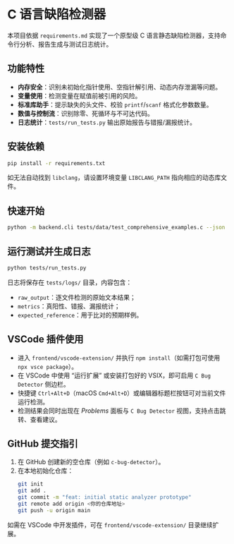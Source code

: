 # C 语言缺陷检测器

本项目依据 `requirements.md` 实现了一个原型级 C 语言静态缺陷检测器，支持命令行分析、报告生成与测试日志统计。

## 功能特性
- **内存安全**：识别未初始化指针使用、空指针解引用、动态内存泄漏等问题。
- **变量使用**：检测变量在赋值前被引用的风险。
- **标准库助手**：提示缺失的头文件、校验 `printf`/`scanf` 格式化参数数量。
- **数值与控制流**：识别除零、死循环与不可达代码。
- **日志统计**：`tests/run_tests.py` 输出原始报告与错报/漏报统计。

## 安装依赖
```bash
pip install -r requirements.txt
```

如无法自动找到 `libclang`，请设置环境变量 `LIBCLANG_PATH` 指向相应的动态库文件。

## 快速开始
```bash
python -m backend.cli tests/data/test_comprehensive_examples.c --json
```

## 运行测试并生成日志
```bash
python tests/run_tests.py
```

日志将保存在 `tests/logs/` 目录，内容包含：
- `raw_output`：逐文件检测的原始文本结果；
- `metrics`：真阳性、错报、漏报统计；
- `expected_reference`：用于比对的预期样例。

## VSCode 插件使用
- 进入 `frontend/vscode-extension/` 并执行 `npm install`（如需打包可使用 `npx vsce package`）。
- 在 VSCode 中使用 “运行扩展” 或安装打包好的 VSIX，即可启用 `C Bug Detector` 侧边栏。
- 快捷键 `Ctrl+Alt+D`（macOS `Cmd+Alt+D`）或编辑器标题栏按钮可对当前文件运行检测。
- 检测结果会同时出现在 *Problems* 面板与 `C Bug Detector` 视图，支持点击跳转、查看建议。

## GitHub 提交指引
1. 在 GitHub 创建新的空仓库（例如 `c-bug-detector`）。
2. 在本地初始化仓库：
   ```bash
   git init
   git add .
   git commit -m "feat: initial static analyzer prototype"
   git remote add origin <你的仓库地址>
   git push -u origin main
   ```

如需在 VSCode 中开发插件，可在 `frontend/vscode-extension/` 目录继续扩展。

